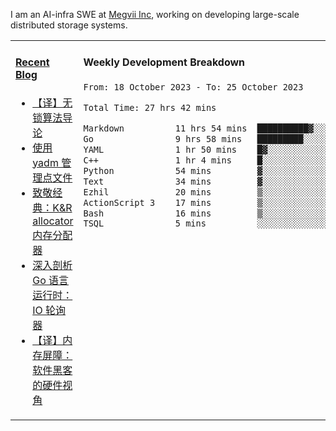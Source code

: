 I am an AI-infra SWE at [Megvii Inc](https://en.megvii.com/), working on developing large-scale distributed storage systems.

<table width="960px">
<tr>
<td valign="top" width="50%">

#### <a href="https://www.kongjun18.me" target="_blank">Recent Blog</a>

<!-- BLOG-POST-LIST:START -->
- [【译】无锁算法导论](https://kongjun18.github.io/posts/2023/07/14/)
- [使用 yadm 管理点文件](https://kongjun18.github.io/posts/2023/04/07/)
- [致敬经典：K&amp;R allocator 内存分配器](https://kongjun18.github.io/posts/2022/12/12/)
- [深入剖析 Go 语言运行时：IO 轮询器](https://kongjun18.github.io/posts/2022/11/21/)
- [【译】内存屏障：软件黑客的硬件视角](https://kongjun18.github.io/posts/2022/11/03/)
<!-- BLOG-POST-LIST:END -->

</td>
<td valign="top" width="50%">

#### Weekly Development Breakdown

<!--START_SECTION:waka-->

```txt
From: 18 October 2023 - To: 25 October 2023

Total Time: 27 hrs 42 mins

Markdown          11 hrs 54 mins  ██████████▓░░░░░░░░░░░░░░   43.00 %
Go                9 hrs 58 mins   █████████░░░░░░░░░░░░░░░░   35.97 %
YAML              1 hr 50 mins    █▓░░░░░░░░░░░░░░░░░░░░░░░   06.64 %
C++               1 hr 4 mins     █░░░░░░░░░░░░░░░░░░░░░░░░   03.90 %
Python            54 mins         ▓░░░░░░░░░░░░░░░░░░░░░░░░   03.28 %
Text              34 mins         ▓░░░░░░░░░░░░░░░░░░░░░░░░   02.10 %
Ezhil             20 mins         ▒░░░░░░░░░░░░░░░░░░░░░░░░   01.25 %
ActionScript 3    17 mins         ▒░░░░░░░░░░░░░░░░░░░░░░░░   01.02 %
Bash              16 mins         ▒░░░░░░░░░░░░░░░░░░░░░░░░   01.00 %
TSQL              5 mins          ░░░░░░░░░░░░░░░░░░░░░░░░░   00.34 %
```

<!--END_SECTION:waka-->
</td>
</tr>

</table>
